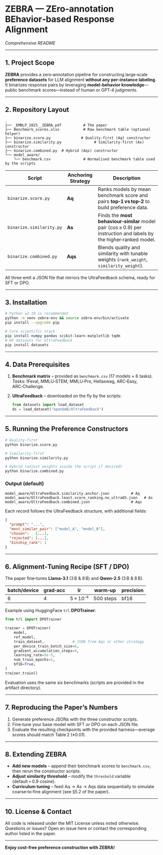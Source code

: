 # ZEBRA — ZEro‑annotation **B**Ehavior‑based **R**esponse **A**lignment  
_Comprehensive README_

---

## 1. Project Scope

**ZEBRA** provides a zero‑annotation pipeline for constructing large‑scale **preference datasets** for LLM alignment **without any per‑instance labeling**.  
It binarizes response pairs by leveraging **model‑behavior knowledge**—public benchmark scores—instead of human or GPT‑4 judgments.  

---

## 2. Repository Layout

```
.
├── _EMNLP_2025__ZEBRA.pdf          # The paper
├── Benchmark_scores.xlsx           # Raw benchmark table (optional helper)
├── binarize.score.py              # Quality‑first (Aq) constructor
├── binarize.similarity.py               # Similarity‑first (As) constructor
├── binarize.combined.py  # Hybrid (Aqs) constructor
└── model_aware/
    └── benchmark.csv               # Normalised benchmark table used by the scripts
```

| Script | Anchoring Strategy | Description |
|--------|-------------------|-------------|
| `binarize.score.py` | **Aq** | Ranks models by mean benchmark score and pairs **top‑1 vs top‑2** to build preference data. |
| `binarize.similarity.py` | **As** | Finds the **most behaviour‑similar** model pair (cos ≥ 0.9) per instruction and labels by the higher‑ranked model. |
| `binarize.combined.py` | **Aqs** | Blends quality and similarity with tunable weights (`rank_weight`, `similarity_weight`). |

All three emit a JSON file that mirrors the UltraFeedback schema, ready for SFT or DPO.

---

## 3. Installation

```bash
# Python ≥3.10 is recommended
python -m venv zebra-env && source zebra-env/bin/activate
pip install --upgrade pip

# Core scientific stack
pip install numpy pandas scikit-learn matplotlib tqdm
# HF datasets for UltraFeedback
pip install datasets
```

---

## 4. Data Prerequisites

1. **Benchmark matrix** – provided as `benchmark.csv` (17 models × 6 tasks).  
   *Tasks:* IFeval, MMLU‑STEM, MMLU‑Pro, Hellaswag, ARC‑Easy, ARC‑Challenge.  
2. **UltraFeedback** – downloaded on the fly by the scripts:

   ```python
   from datasets import load_dataset
   ds = load_dataset("openbmb/UltraFeedback")
   ```

---

## 5. Running the Preference Constructors

```bash
# Quality‑first
python binarize.score.py

# Similarity‑first
python binarize.similarity.py

# Hybrid (adjust weights inside the script if desired)
python binarize.combined.py
```

### Output (default)

```
model_aware/UltraFeedback.similarity.anchor.json          # Aq
model_aware/UltraFeedback.least.score_ranking.no_ultra65.json   # As
model_aware/UltraFeedback.combined.json                   # Aqs
```

Each record follows the UltraFeedback structure, with additional fields:

```json
{
  "prompt": "...",
  "most_similar_pair": ["model_A", "model_B"],
  "chosen":   [...],
  "rejected": [...],
  "kinship_rank": 1
}
```

---

## 6. Alignment‑Tuning Recipe (SFT / DPO)

The paper fine‑tunes **Llama‑3.1** (3 B & 8 B) and **Qwen‑2.5** (3 B & 8 B).

| batch/device | grad‑acc | lr | warm‑up | precision |
|--------------|----------|----|---------|-----------|
| 6 | 4 | 5 × 10⁻⁵ | 500 steps | bf16 |

Example using HuggingFace `trl` **DPOTrainer**:

```python
from trl import DPOTrainer

trainer = DPOTrainer(
    model,
    ref_model,
    train_dataset,             # JSON from Aqs or other strategy
    per_device_train_batch_size=6,
    gradient_accumulation_steps=4,
    learning_rate=5e-5,
    num_train_epochs=1,
    bf16=True,
)
trainer.train()
```

Evaluation uses the same six benchmarks (scripts are provided in the artifact directory).

---

## 7. Reproducing the Paper’s Numbers

1. Generate preference JSONs with the three constructor scripts.  
2. Fine‑tune your base model with SFT _or_ DPO on each JSON file.  
3. Evaluate the resulting checkpoints with the provided harness—average scores should match Table 2 (±0.01).

---

## 8. Extending ZEBRA

* **Add new models** – append their benchmark scores to `benchmark.csv`, then rerun the constructor scripts.  
* **Adjust similarity threshold** – modify the `threshold` variable (default = 0.9 cosine).  
* **Curriculum tuning** – feed Aq → As → Aqs data sequentially to simulate coarse‑to‑fine alignment (see §5.2 of the paper).

---

## 10. License & Contact

All code is released under the MIT License unless noted otherwise.  
Questions or issues?  Open an issue here or contact the corresponding author listed in the paper.

---

**Enjoy cost‑free preference construction with ZEBRA!**

